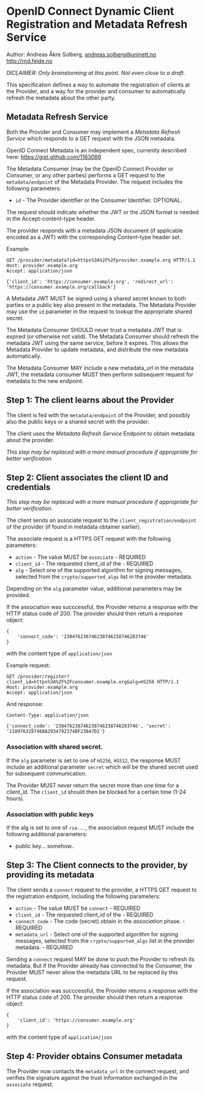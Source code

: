 # OpenID Connect Dynamic Client Registration and Metadata Refresh Service

Author: Andreas Åkre Solberg, andreas.solberg@uninett.no http://rnd.feide.no

*DICLAIMER: Only brainstorming at this point. Not even close to a draft.*

This specification defines a way to automate the registration of clients at the Provider, and a way for the provider and consumer to automatically refresh the metadata about the other party.

## Metadata Refresh Service

Both the Provider and Consumer may implement a *Metadata Refresh Service* which responds to a GET request with the JSON metadata.

OpenID Connect Metadata is an independent spec, currently described here: <https://gist.github.com/1163089>

The Metadata Consumer (may be the OpenID Connect Provider or Consumer, or any other parties) performs a GET request to the `metadata/endpoint` of the Metadata Provider. The request includes the following parameters:

* `id` - The Provider identifier or the Consumer Identifier. OPTIONAL.

The request should indicate whether the JWT or the JSON format is needed in the Accept-content-type header.

The provider responds with a metadata JSON document (if applicable encoded as a JWT) with the corresponding Content-type header set.

Example:

	GET /provider/metadata?id=https%3A%2F%2Fprovider.example.org HTTP/1.1
	Host: provider.example.org
	Accept: application/json
	
	{'client_id': 'https://consumer.example.org', 'redirect_url': 'https://consumer.example.org/callback'}


A Metadata JWT MUST be signed using a shared secret known to both parties or a public key also present in the metadata. The Metadata Provider may use the `id` parameter in the request to lookup the appropriate shared secret.

The Metadata Consumer SHOULD never trust a metadata JWT that is expired (or otherwise not valid). The Metadata Consumer should refresh the metadata JWT using the same service, before it expires. This allows the Metadata Provider to update metadata, and distribute the new metadata automatically.

The Metadata Consumer MAY include a new metadata_url in the metadata JWT, the metadata consumer MUST then perform subsequent request for metadata to the new endpoint.



## Step 1: The client learns about the Provider

The client is fed with the `metadata/endpoint` of the Provider, and possibly also the public keys or a shared secret with the provider.

The client uses the *Metadata Refresh Service* Endpoint to obtain metadata about the provider.

*This step may be replaced with a more manual procedure if appropriate for better verification.*


## Step 2: Client associates the client ID and credentials


*This step may be replaced with a more manual procedure if appropriate for better verification.*


The client sends an associate request to the `client_registration/endpoint` of the provider (if found in metadata obtainer earlier).

The associate request is a HTTPS GET request with the following parameters:

* `action` - The value MUST be `associate` - REQUIRED
* `client_id` - The requested client_id of the  - REQUIRED
* `alg` - Select one of the supported algorithm for signing messages, selected from the `crypto/supported_algs` list in the provider metadata.

Depending on the `alg` parameter value, additional parameters may be provided.

If the association was succcessful, the Provider returns a response with the HTTP status code of 200. The provider should then return a response object:

	{
		'connect_code': '238476238746238746238746283746'
	}

with the content type of `application/json`

Example request:

	GET /provider/register?client_id=https%3A%2F%2Fconsumer.example.org&alg=HS256 HTTP/1.1
	Host: provider.example.org
	Accept: application/json

And response:

	Content-Type: application/json
	
	{'connect_code': '238476238746238746238746283746', 'secret': '2189763287468A2934792374BF23847D2'}


### Association with shared secret.

If the `alg` parameter is set to one of `HS256`, `HS512`, the response MUST include an additional parameter `secret` which will be the shared secret used for subsequent communication.

The Provider MUST never return the secret more than one time for a client_id. The `client_id` should then be blocked for a certain time (1-24 hours).

### Association with public keys

If the alg is set to one of `rsa...`, the association request MUST include the following additional parameters:

* public key... somehow..


## Step 3: The Client connects to the provider, by providing its metadata

The client sends a `connect` request to the provider, a HTTPS GET request to the registration endpoint, including the following parameters:

* `action` - The value MUST be `connect` - REQUIRED
* `client_id` - The requested client_id of the  - REQUIRED
* `connect_code` - The code (secret) obtain in the *association* phase. - REQUIRED
* `metadata_url` - Select one of the supported algorithm for signing messages, selected from the `crypto/supported_algs` list in the provider metadata. - REQUIRED

Sending a `connect` request MAY be done to push the Provider to refresh its metadata. But if the Provider already has connected to the Consumer, the Provider MUST never allow the metadata URL to be replaced by this request.

If the association was succcessful, the Provider returns a response with the HTTP status code of 200. The provider should then return a response object:

	{
		'client_id': 'https://consumer.example.org'
	}

with the content type of `application/json`


## Step 4: Provider obtains Consumer metadata

The Provider now contacts the `metadata_url` in the connect request, and verifies the signature against the trust information exchanged in the `associate` request.







